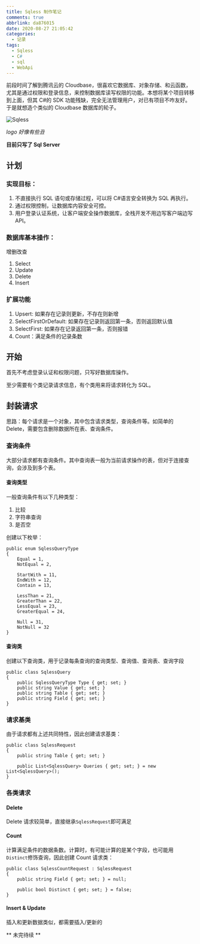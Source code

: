 ```yaml
---
title: Sqless 制作笔记
comments: true
abbrlink: da876015
date: 2020-08-27 21:05:42
categories:
  - 记录
tags:
  - Sqless
  - C#
  - sql
  - WebApi
---
```


前段时间了解到腾讯云的 Cloudbase，很喜欢它数据库、对象存储、和云函数，尤其是通过权限和登录信息，来控制数据库读写权限的功能。本想将某个项目转移到上面，但其 C#的 SDK 功能残缺，完全无法管理用户，对已有项目不咋友好。于是就想造个类似的 Cloudbase 数据库的轮子。

<!--more-->

![Sqless](https://sqless.hal.wang/logo.png)

_logo 好像有些丑_

**目前只写了 Sql Server**

## 计划

### 实现目标：

1. 不直接执行 SQL 语句或存储过程，可以将 C#语言安全转换为 SQL 再执行。
2. 通过权限控制，让数据库内容安全可控。
3. 用户登录认证系统，让客户端安全操作数据库，全栈开发不用边写客户端边写 API。

### 数据库基本操作：

增删改查

1. Select
2. Update
3. Delete
4. Insert

### 扩展功能

1. Upsert: 如果存在记录则更新，不存在则新增
2. SelectFirstOrDefault: 如果存在记录则返回第一条，否则返回默认值
3. SelectFirst: 如果存在记录返回第一条，否则报错
4. Count：满足条件的记录条数

## 开始

首先不考虑登录认证和权限问题，只写好数据库操作。

至少需要有个类记录请求信息，有个类用来将请求转化为 SQL。

## 封装请求

思路：每个请求是一个对象，其中包含请求类型，查询条件等。如简单的 Delete，需要包含删除数据所在表、查询条件。

### 查询条件

大部分请求都有查询条件。其中查询表一般为当前请求操作的表，但对于连接查询，会涉及到多个表。

#### 查询类型

一般查询条件有以下几种类型：

1. 比较
2. 字符串查询
3. 是否空

创建以下枚举：

```CSharp
public enum SqlessQueryType
{
    Equal = 1,
    NotEqual = 2,

    StartWith = 11,
    EndWith = 12,
    Contain = 13,

    LessThan = 21,
    GreaterThan = 22,
    LessEqual = 23,
    GreaterEqual = 24,

    Null = 31,
    NotNull = 32
}
```

#### 查询类

创建以下查询类，用于记录每条查询的查询类型、查询值、查询表、查询字段

```CSharp
public class SqlessQuery
{
    public SqlessQueryType Type { get; set; }
    public string Value { get; set; }
    public string Table { get; set; }
    public string Field { get; set; }
}
```

### 请求基类

由于请求都有上述共同特性，因此创建请求基类：

```CSharp
public class SqlessRequest
{
    public string Table { get; set; }

    public List<SqlessQuery> Queries { get; set; } = new List<SqlessQuery>();
}
```

### 各类请求

#### Delete

Delete 请求较简单，直接继承`SqlessRequest`即可满足

#### Count

计算满足条件的数据条数。计算时，有可能计算的是某个字段，也可能用`Distinct`修饰查询，因此创建 Count 请求类：

```CSharp
public class SqlessCountRequest : SqlessRequest
{
    public string Field { get; set; } = null;

    public bool Distinct { get; set; } = false;
}
```

#### Insert & Update

插入和更新数据类似，都需要插入/更新的

** 未完待续 **